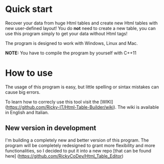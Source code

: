 # Quick start
Recover your data from huge Html tables and create new Html tables with new user-defined layout! You do **not** need to create a new table, you can use this program simply to get your data without Html tags!

The program is designed to work with Windows, Linux and Mac. 

**NOTE:** You have to compile the program by yourself with C++11

# How to use
The usage of this program is easy, but little spelling or sintax mistakes can cause big errors.

To learn how to correcly use this tool visit the [WIKI] (https://github.com/Ricky-IT/Html-Table-Builder/wiki).
The wiki is available in English and Italian.

## New version in development
I'm building a completely new and better version of this program.
The program will be completely redesigned to grant more flexibility and more functionalities, so I decided to put it into a new repo [that can be found here] (https://github.com/RickyCoDev/Html_Table_Editor)

